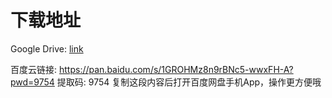 # 下载地址

Google Drive: [link](https://drive.google.com/drive/folders/1IEfnKzXu2wUtFMBDZxGwc0-ZnKJvETqg?usp=sharing)

百度云链接: https://pan.baidu.com/s/1GROHMz8n9rBNc5-wwxFH-A?pwd=9754 提取码: 9754 复制这段内容后打开百度网盘手机App，操作更方便哦
